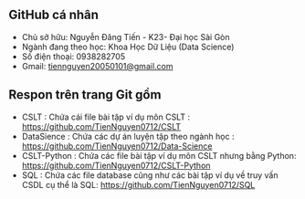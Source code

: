 ## GitHub cá nhân
- Chủ sở hữu: Nguyễn Đăng Tiến - K23- Đại học Sài Gòn
- Ngành đang theo học: Khoa Học Dữ Liệu (Data Science)
- Số điện thoại: 0938282705
- Gmail: tiennguyen20050101@gmail.com
## Respon trên trang Git gồm
- CSLT : Chứa cái file bài tập ví dụ môn CSLT : https://github.com/TienNguyen0712/CSLT
- DataSience : Chứa các dự án luyện tập theo ngành học : https://github.com/TienNguyen0712/Data-Science
- CSLT-Python : Chứa các file bài tập ví dụ môn CSLT nhưng bằng Python: https://github.com/TienNguyen0712/CSLT-Python
- SQL : Chứa các file database cũng như các bài tập ví dụ về truy vấn CSDL cụ thể là SQL: https://github.com/TienNguyen0712/SQL
  
